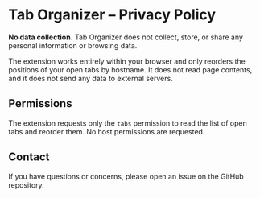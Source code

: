 # Tab Organizer – Privacy Policy

**No data collection.** Tab Organizer does not collect, store, or share any personal information or browsing data.

The extension works entirely within your browser and only reorders the positions of your open tabs by hostname. It does not read page contents, and it does not send any data to external servers.

## Permissions
The extension requests only the `tabs` permission to read the list of open tabs and reorder them. No host permissions are requested.

## Contact
If you have questions or concerns, please open an issue on the GitHub repository.
